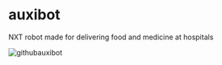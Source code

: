 # auxibot
NXT robot made for delivering food and medicine at hospitals

![githubauxibot](https://user-images.githubusercontent.com/114541522/193385885-b573cea0-e822-47ea-bfaf-9ae4a400c9d3.png)
